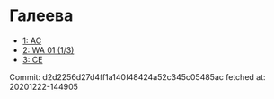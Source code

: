 # Галеева
- [1: AC](1.md)
- [2: WA 01 (1/3)](2.md)
- [3: CE](3.md)

Commit: d2d2256d27d4ff1a140f48424a52c345c05485ac
 fetched at: 20201222-144905
